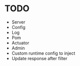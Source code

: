 # TODO

* Server
* Config
* Log
* Pom
* Actuator
* Admin
* Custom runtime config to inject
* Update response after filter
